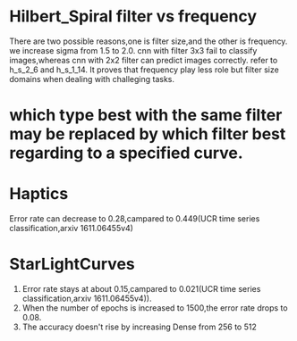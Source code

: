 #  Hilbert_Spiral  filter vs frequency

There are two possible reasons,one is filter size,and the other is frequency.
we increase sigma from 1.5 to 2.0. cnn with filter 3x3  fail to classify images,whereas cnn with 2x2 filter can 
predict images correctly. refer to h_s_2_6 and h_s_1_14.
It proves that frequency play less role but filter size domains when dealing with challeging tasks. 


# which type best with the same filter may be replaced by which filter best regarding to a specified curve.

# Haptics 
Error rate can decrease to 0.28,campared to 0.449(UCR time series classification,arxiv 1611.06455v4)

# StarLightCurves
1. Error rate stays at about 0.15,campared to 0.021(UCR time series classification,arxiv 1611.06455v4)).
2. When the number of epochs is increased to 1500,the error rate drops to 0.08.
3. The accuracy doesn't rise by increasing Dense from 256 to 512

